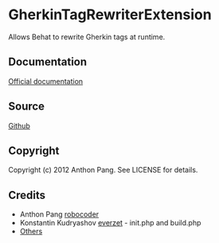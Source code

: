 # GherkinTagRewriterExtension

Allows Behat to rewrite Gherkin tags at runtime.

## Documentation

[Official documentation](http://extensions.behat.org/gherkin-tag-rewriter/)

## Source

[Github](https://github.com/vipsoft/GherkinTagRewriterExtension)

## Copyright

Copyright (c) 2012 Anthon Pang. See LICENSE for details.

## Credits

* Anthon Pang [robocoder](http://github.com/robocoder)
* Konstantin Kudryashov [everzet](http://github.com/everzet) - init.php and build.php
* [Others](https://github.com/vipsoft/GherkinTagRewriterExtension/graphs/contributors)
